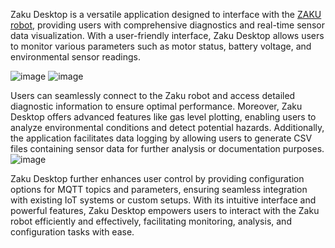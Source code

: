 Zaku Desktop is a versatile application designed to interface with the [ZAKU robot](https://github.com/abdellah2288/Zaku-IDF), providing users with comprehensive diagnostics and real-time sensor data visualization. With a user-friendly interface, Zaku Desktop allows users to monitor various parameters such as motor status, battery voltage, and environmental sensor readings.

![image](https://github.com/abdellah2288/Z.A.K.U-Desktop/assets/123770144/cc0dc611-739a-4879-bac1-3bf685a27619)
![image](https://github.com/abdellah2288/Z.A.K.U-Desktop/assets/123770144/cb6ef1ab-2264-4d05-8a39-56abb5bbc21b)

Users can seamlessly connect to the Zaku robot and access detailed diagnostic information to ensure optimal performance. Moreover, Zaku Desktop offers advanced features like gas level plotting, enabling users to analyze environmental conditions and detect potential hazards. Additionally, the application facilitates data logging by allowing users to generate CSV files containing sensor data for further analysis or documentation purposes.
![image](https://github.com/abdellah2288/Z.A.K.U-Desktop/assets/123770144/5b4f6df7-2fe8-4ea6-8264-49ff0b2aa1f4)

Zaku Desktop further enhances user control by providing configuration options for MQTT topics and parameters, ensuring seamless integration with existing IoT systems or custom setups. With its intuitive interface and powerful features, Zaku Desktop empowers users to interact with the Zaku robot efficiently and effectively, facilitating monitoring, analysis, and configuration tasks with ease.
